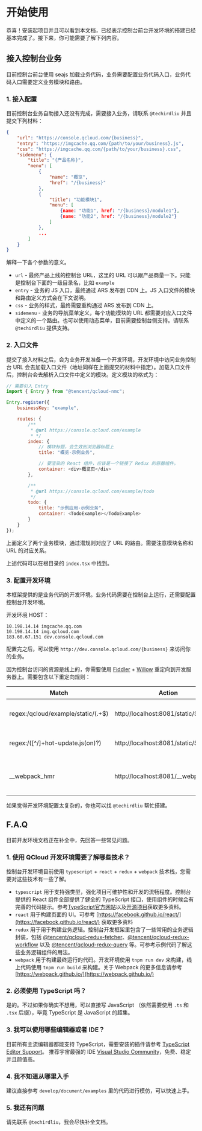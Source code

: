 ﻿开始使用
====================

恭喜！安装起项目并且可以看到本文档，已经表示控制台前台开发环境的搭建已经基本完成了。接下来，你可能需要了解下列内容。

## 接入控制台业务

目前控制台前台使用 seajs 加载业务代码，业务需要配置业务代码入口，业务代码入口需要定义业务模块和路由。

### 1. 接入配置

目前控制台业务自助接入还没有完成，需要接入业务，请联系 `@techirdliu` 并且提交下列材料：

```json
{
    "url": "https://console.qcloud.com/{business}",
    "entry": "https://imgcache.qq.com/{path/to/your/business}.js",
    "css": "https://imgcache.qq.com/{path/to/your/business}.css",
    "sidemenu": {
        "title": "{产品名称}",
        "menu": [
            {
                "name": "概览",
                "href": "/{business}"
            },
            {
                "title": "功能模块1",
                "menu": [
                    {name: "功能1", href: "/{business}/module1"},
                    {name: "功能2", href: "/{business}/module2"}
                ]
            },
            ...
        ]
    }
}
```

解释一下各个参数的意义。

* `url` - 最终产品上线的控制台 URL，这里的 URL 可以跟产品商量一下。只能是控制台下面的一级目录名，比如 `example`
* `entry` - 业务的 JS 入口，最终通过 ARS 发布到 CDN 上。JS 入口文件的模块和路由定义方式会在下文说明。
* `css` - 业务的样式，最终需要重构通过 ARS 发布到 CDN 上。
* `sidemenu` - 业务的导航菜单定义，每个功能模块的 URL 都需要对应入口文件中定义的一个路由。也可以使用动态菜单，目前需要控制台侧支持。请联系 `@techirdliu` 提供支持。

### 2. 入口文件

提交了接入材料之后，会为业务开发准备一个开发环境，开发环境中访问业务控制台 URL 会去加载入口文件（地址同样在上面提交的材料中指定）。加载入口文件后，控制台会去解析入口文件中定义的模块。定义模块的格式为：

```javascript
// 需要引入 Entry
import { Entry } from "@tencent/qcloud-nmc";

Entry.register({
    businessKey: "example",

    routes: {
        /**
         * @url https://console.qcloud.com/example
         * */
        index: {
            // 模块标题，会生效到浏览器标题上
            title: "概览-示例业务",

            // 要渲染的 React 组件，应该是一个链接了 Redux 的容器组件。
            container: <div>概览页</div>
        },

        /**
         * @url https://console.qcloud.com/example/todo
         */
        todo: {
            title: "示例应用-示例业务",
            container: <TodoExample></TodoExample>
        }
    }
});
```

上面定义了两个业务模块，通过潜规则对应了 URL 的路由。需要注意模块名称和 URL 的对应关系。

上述代码可以在根目录的 `index.tsx` 中找到。

### 3. 配置开发环境

本框架提供的是业务代码的开发环境。业务代码需要在控制台上运行，还需要配置控制台开发环境。

开发环境 HOST：

```HOST
10.198.14.14 imgcache.qq.com
10.198.14.14 img.qcloud.com
183.60.67.151 dev.console.qcloud.com
```

配置完之后，可以使用 `http://dev.console.qcloud.com/{business}` 来访问你的业务。

因为控制台访问的资源是线上的，你需要使用 [Fiddler](http://www.telerik.com/fiddler) + [Willow](http://km.oa.com/group/22080/articles/show/174781) 重定向到开发服务器上。需要包含以下重定向规则：

| Match | Action | 备注 |
|-------|--------|------|
| regex:\/qcloud\/example\/static\/(.+$) | http://localhost:8081/static/$1 | 重定向静态资源，包含入口文件 |
| regex:\/([^\/]+hot-update\.js(on)?) | http://localhost:8081/static/$1 | 重定向开发服务器的热更新资源 |
| __webpack_hmr | http://localhost:8081/__webpack_hmr | 重定向开发服务器的 WebSocket 消息 |

如果觉得开发环境配置太复杂的，你也可以找 `@techirdliu` 帮忙搭建。

## F.A.Q

目前开发环境文档正在补全中，先回答一些常见问题。

### 1. 使用 QCloud 开发环境需要了解哪些技术？

控制台开发环境目前使用 `typescript` + `react` + `redux` + `webpack` 技术栈，您需要对这些技术有一些了解。

* `typescript` 用于支持强类型，强化项目可维护性和开发的流畅程度。控制台提供的 React 组件全部提供了健全的 TypeScript 接口，使用组件的时候会有完善的代码提示。参考[TypeScript官方网站](http://www.typescriptlang.org/)以及[开源项目](https://github.com/Microsoft/TypeScript)获取更多资料。
* `react` 用于构建页面的 UI。可参考 [https://facebook.github.io/react/](https://facebook.github.io/react/) 获取更多资料
* `redux` 用于用于构建业务逻辑。控制台开发框架里包含了一些常用的业务逻辑封装，包括 [@tencent/qcloud-redux-fetcher](http://tnpm.oa.com/package/@tencent/qcloud-redux-fetcher)、[@tencent/qcloud-redux-workflow](http://tnpm.oa.com/package/@tencent/qcloud-redux-workflow) 以及 [@tencent/qcloud-redux-query](http://tnpm.oa.com/package/@tencent/qcloud-redux-query) 等。可参考示例代码了解这些业务逻辑组件的用法。
* `webpack` 用于构建最终运行的代码。开发环境使用 `tnpm run dev` 来构建，线上代码使用 `tnpm run build` 来构建。关于 Webpack 的更多信息请参考 [https://webpack.github.io/](https://webpack.github.io/)

### 2. 必须使用 TypeScript 吗？

是的。不过如果你确实不想用，可以直接写 JavaScript （依然需要使用 `.ts` 和 `.tsx` 后缀），毕竟 TypeScript 是 JavaScript 的超集。

### 3. 我可以使用哪些编辑器或者 IDE？

目前所有主流编辑器都能支持 TypeScript，需要安装的插件请参考 [TypeScript Editor Support](https://github.com/Microsoft/TypeScript/wiki/TypeScript-Editor-Support)。 推荐宇宙最强的 IDE [Visual Studio Community](https://www.visualstudio.com/zh-cn/products/visual-studio-community-vs.aspx)，免费、稳定并且颜值高。

### 4. 我不知道从哪里入手

建议直接参考 `develop/document/examples` 里的代码进行模仿，可以快速上手。

### 5. 我还有问题

请先联系 `@techirdliu`，我会尽快补全文档。